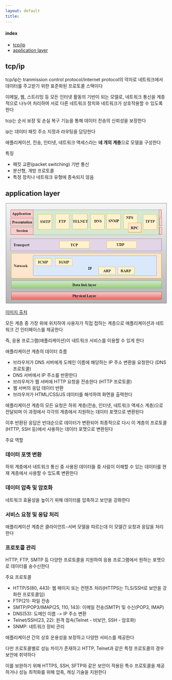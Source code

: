 ```yaml
---
layout: default
title:
---
```


#### index
- [tcp/ip](#tcpip)
- [application layer](#application-layer)


## tcp/ip

tcp/ip는 tranmission control protocol/internet protocol의 약자로 네트워크에서 데이터를 주고받기 위한 표준화된 프로토콜 스택이다

이메일, 웹, 스트리밍 등 모든 인터넷 활동의 기반이 되는 모델로, 네트워크 통신을 계층적으로 나누어 처리하여 서로 다른 네트워크 장치와 네트워크가 상호작용할 수 있도록 한다

tcp는 순서 보장 및 손실 복구 기능을 통해 데이터 전송의 신뢰성을 보장한다

ip는 데이터 패킷 주소 지정과 라우팅을 담당한다

애플리케이션, 전송, 인터넷, 네트워크 액세스라는 **네 개의 계층**으로 모델을 구성한다

특징
- 패킷 교환(packet switching) 기반 통신
- 분산형, 개방 프로토콜
- 특정 장치나 네트워크 유형에 종속되지 않음


## application layer

![tcp ip model](./assets/tcp_ip_model.png)

[이미지 출처](https://www.tpointtech.com/computer-network-tcp-ip-model)

모든 계층 중 가장 위에 위치하여 사용자가 직접 접하는 계층으로 애플리케이션과 네트워크 간 인터페이스를 제공한다

즉, 응용 프로그램(애플리케이션)이 네트워크 서비스를 이용할 수 있게 한다

애플리케이션 계층의 데이터 흐름
- 브라우저가 DNS 서버에게 도메인 이름에 해당하는 IP 주소 변환을 요청한다 (DNS 프로토콜)
- DNS 서버에서 IP 주소를 반환한다
- 브라우저가 웹 서버에 HTTP 요청을 전송한다 (HTTP 프로토콜)
- 웹 서버의 응답 데이터 반환
- 브라우저가 HTML/CSS/JS 데이터를 해석하여 화면을 출력한다

애플리케이션 계층의 모든 요청은 하위 계층(전송, 인터넷, 네트워크 액세스 계층)으로 전달되며 이 과정에서 각각의 계층에서 지원하는 데이터 포맷으로 변환된다

이후 반환된 응답은 반대순으로 데이터가 변환되어 최종적으로 다시 이 계층의 프로토콜(HTTP, SSH 등)에서 사용하는 데이터 포맷으로 변환된다

주요 역할

### 데이터 포맷 변환

하위 계층에서 네트워크 통신 중 사용된 데이터들 중 사람이 이해할 수 있는 데이터를 현재 계층에서 사용할 수 있도록 변환한다

### 데이터 압축 및 암호화

네트워크 효율성을 높이기 위해 데이터를 압축하고 보안을 강화한다

### 서비스 요청 및 응답 처리

애플리케이션 계층은 클라이언트-서버 모델을 따르는데 이 모델간 요청과 응답을 처리한다

### 프로토콜 관리

HTTP, FTP, SMTP 등 다양한 프로토콜을 지원하여 응용 프로그램에서 원하는 포맷으로 데이터를 송수신한다

주요 프로토콜
- HTTP/S(80, 443): 웹 페이지 또는 컨텐츠 처리(HTTPS는 TLS/SSH로 보안을 강화한 프로토콜임)
- FTP(21): 파일 전송
- SMTP/POP3/IMAP(25, 110, 143): 이메일 전송(SMTP) 및 수신(POP3, IMAP)
- DNS(53): 도메인 이름 -> IP 주소 변환
- Telnet/SSH(23, 22): 원격 접속(Telnet - 비보안, SSH - 암호화)
- SNMP: 네트워크 장비 관리

애플리케이션 간의 상호 운용성을 보장하고 다양한 서비스를 제공한다

다만 프로토콜별로 성능 차이가 존재하고 HTTP, Telnet과 같은 특정 프로토콜의 경우 보안에 취약하다

이를 보완하기 위해 HTTPS, SSH, SFTP와 같은 보안이 적용된 특수 프로토콜을 제공하거나 성능 최적화를 위해 압축, 캐싱 기술을 지원한다